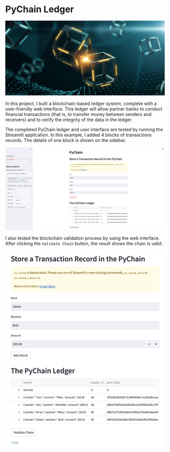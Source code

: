 # PyChain Ledger

![](application-image.png)

In this project, I built a blockchain-based ledger system, complete with a user-friendly web interface. This ledger will allow partner banks to conduct financial transactions (that is, to transfer money between senders and receivers) and to verify the integrity of the data in the ledger.

The completed PyChain ledger and user interface are tested by running the Streamlit application. In this example, I added 4 blocks of transactions records. The details of one block is shown on the sidebar.

![](img1.png)

I also tested the blockchain validation process by using the web interface. After clicking the `Validate Chain` button, the result shows the chain is valid.

![](img2.png)